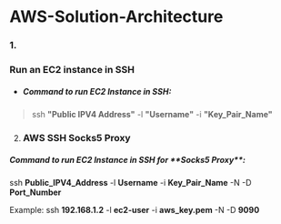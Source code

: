 # AWS-Solution-Architecture

<h3>1.</h3> <h3> Run an EC2 instance in SSH</h3>

- <h5>Command to run EC2 Instance in SSH:</h5>
>
> ssh **"Public IPV4 Address"** -l **"Username"** -i **"Key_Pair_Name"**



2. <h3>AWS SSH Socks5 Proxy</h3>


<h5>Command to run EC2 Instance in SSH for **Socks5 Proxy**:</h5>

ssh **Public_IPV4_Address** -l **Username** -i **Key_Pair_Name** -N -D **Port_Number**

Example:
ssh **192.168.1.2** -l **ec2-user** -i **aws_key.pem** -N -D **9090**
